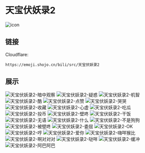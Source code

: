 # 天宝伏妖录2
![icon](https://emoji.shojo.cn/bili/src/天宝伏妖录2/icon.png)
## 链接
Cloudflare:
```
https://emoji.shojo.cn/bili/src/天宝伏妖录2
```
## 展示
![天宝伏妖录2-暗中观察](https://emoji.shojo.cn/bili/src/天宝伏妖录2/天宝伏妖录2-暗中观察.png)
![天宝伏妖录2-疑惑](https://emoji.shojo.cn/bili/src/天宝伏妖录2/天宝伏妖录2-疑惑.png)
![天宝伏妖录2-机智](https://emoji.shojo.cn/bili/src/天宝伏妖录2/天宝伏妖录2-机智.png)
![天宝伏妖录2-酷](https://emoji.shojo.cn/bili/src/天宝伏妖录2/天宝伏妖录2-酷.png)
![天宝伏妖录2-点赞](https://emoji.shojo.cn/bili/src/天宝伏妖录2/天宝伏妖录2-点赞.png)
![天宝伏妖录2-哭哭](https://emoji.shojo.cn/bili/src/天宝伏妖录2/天宝伏妖录2-哭哭.png)
![天宝伏妖录2-收藏](https://emoji.shojo.cn/bili/src/天宝伏妖录2/天宝伏妖录2-收藏.png)
![天宝伏妖录2-心虚](https://emoji.shojo.cn/bili/src/天宝伏妖录2/天宝伏妖录2-心虚.png)
![天宝伏妖录2-吃瓜](https://emoji.shojo.cn/bili/src/天宝伏妖录2/天宝伏妖录2-吃瓜.png)
![天宝伏妖录2-投币](https://emoji.shojo.cn/bili/src/天宝伏妖录2/天宝伏妖录2-投币.png)
![天宝伏妖录2-壁咚](https://emoji.shojo.cn/bili/src/天宝伏妖录2/天宝伏妖录2-壁咚.png)
![天宝伏妖录2-干饭](https://emoji.shojo.cn/bili/src/天宝伏妖录2/天宝伏妖录2-干饭.png)
![天宝伏妖录2-无语](https://emoji.shojo.cn/bili/src/天宝伏妖录2/天宝伏妖录2-无语.png)
![天宝伏妖录2-什么](https://emoji.shojo.cn/bili/src/天宝伏妖录2/天宝伏妖录2-什么.png)
![天宝伏妖录2-不是狗狗](https://emoji.shojo.cn/bili/src/天宝伏妖录2/天宝伏妖录2-不是狗狗.png)
![天宝伏妖录2-被壁咚](https://emoji.shojo.cn/bili/src/天宝伏妖录2/天宝伏妖录2-被壁咚.png)
![天宝伏妖录2-委屈](https://emoji.shojo.cn/bili/src/天宝伏妖录2/天宝伏妖录2-委屈.png)
![天宝伏妖录2-OK](https://emoji.shojo.cn/bili/src/天宝伏妖录2/天宝伏妖录2-OK.png)
![天宝伏妖录2-哼](https://emoji.shojo.cn/bili/src/天宝伏妖录2/天宝伏妖录2-哼.png)
![天宝伏妖录2-爱你](https://emoji.shojo.cn/bili/src/天宝伏妖录2/天宝伏妖录2-爱你.png)
![天宝伏妖录2-嗨咩猴比](https://emoji.shojo.cn/bili/src/天宝伏妖录2/天宝伏妖录2-嗨咩猴比.png)
![天宝伏妖录2-啊对对对](https://emoji.shojo.cn/bili/src/天宝伏妖录2/天宝伏妖录2-啊对对对.png)
![天宝伏妖录2-哒咩](https://emoji.shojo.cn/bili/src/天宝伏妖录2/天宝伏妖录2-哒咩.png)
![天宝伏妖录2-缓冲](https://emoji.shojo.cn/bili/src/天宝伏妖录2/天宝伏妖录2-缓冲.png)
![天宝伏妖录2-阿巴阿巴](https://emoji.shojo.cn/bili/src/天宝伏妖录2/天宝伏妖录2-阿巴阿巴.png)
